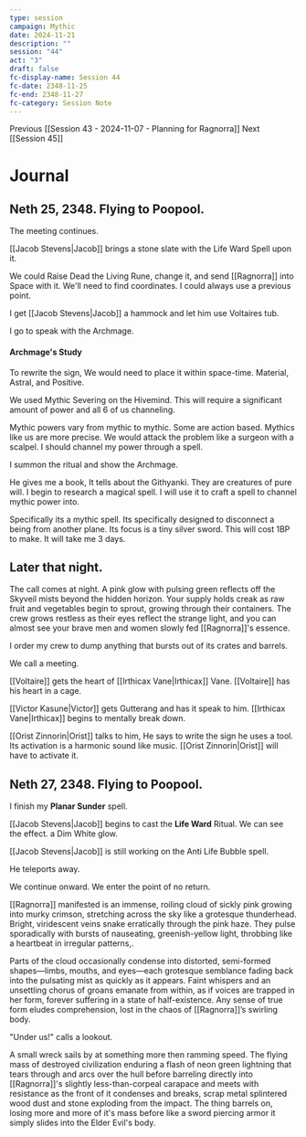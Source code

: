 ```yaml
---
type: session
campaign: Mythic
date: 2024-11-21
description: ""
session: "44"
act: "3"
draft: false
fc-display-name: Session 44
fc-date: 2348-11-25
fc-end: 2348-11-27
fc-category: Session Note
---
```

Previous [[Session 43 - 2024-11-07 - Planning for Ragnorra]]
Next [[Session 45]]

# Journal
## Neth 25, 2348. Flying to Poopool.

The meeting continues.

[[Jacob Stevens|Jacob]] brings a stone slate with the Life Ward Spell upon it.

We could Raise Dead the Living Rune, change it, and send [[Ragnorra]] into Space with it. We'll need to find coordinates. I could always use a previous point.

I get [[Jacob Stevens|Jacob]] a hammock and let him use Voltaires tub.

I go to speak with the Archmage.

#### Archmage's Study

To rewrite the sign, We would need to place it within space-time. Material, Astral, and Positive.

We used Mythic Severing on the Hivemind. This will require a significant amount of power and all 6 of us channeling. 

Mythic powers vary from mythic to mythic. Some are action based. Mythics like us are more precise. We would attack the problem like a surgeon with a scalpel. I should channel my power through a spell. 

I summon the ritual and show the Archmage.

He gives me a book, It tells about the Githyanki. They are creatures of pure will. I begin to research a magical spell. I will use it to craft a spell to channel mythic power into. 

Specifically its a mythic spell. Its specifically designed to disconnect a being from another plane. Its focus is a tiny silver sword. This will cost 1BP to make. It will take me 3 days.

## Later that night.
The call comes at night. A pink glow with pulsing green reflects off the Skyveil mists beyond the hidden horizon. Your supply holds creak as raw fruit and vegetables begin to sprout, growing through their containers. The crew grows restless as their eyes reflect the strange light, and you can almost see your brave men and women slowly fed [[Ragnorra]]'s essence.

I order my crew to dump anything that bursts out of its crates and barrels.

We call a meeting.

[[Voltaire]] gets the heart of [[Irthicax Vane|Irthicax]] Vane. [[Voltaire]] has his heart in a cage.

[[Victor Kasune|Victor]] gets Gutterang and has it speak to him. [[Irthicax Vane|Irthicax]] begins to mentally break down.

[[Orist Zinnorin|Orist]] talks to him, He says to write the sign he uses a tool. Its activation is a harmonic sound like music. [[Orist Zinnorin|Orist]] will have to activate it.

## Neth 27, 2348. Flying to Poopool.

I finish my **Planar Sunder** spell.

[[Jacob Stevens|Jacob]] begins to cast the **Life Ward** Ritual. We can see the effect. a Dim White glow.

[[Jacob Stevens|Jacob]] is still working on the Anti Life Bubble spell.

He teleports away.

We continue onward. We enter the point of no return.

[[Ragnorra]] manifested is an immense, roiling cloud of sickly pink growing into murky crimson, stretching across the sky like a grotesque thunderhead. Bright, viridescent veins snake erratically through the pink haze. They pulse sporadically with bursts of nauseating, greenish-yellow light, throbbing like a heartbeat in irregular patterns,.

Parts of the cloud occasionally condense into distorted, semi-formed shapes—limbs, mouths, and eyes—each grotesque semblance fading back into the pulsating mist as quickly as it appears. Faint whispers and an unsettling chorus of groans emanate from within, as if voices are trapped in her form, forever suffering in a state of half-existence. Any sense of true form eludes comprehension, lost in the chaos of [[Ragnorra]]’s swirling body.

"Under us!" calls a lookout.

A small wreck sails by at something more then ramming speed. The flying mass of destroyed civilization enduring a flash of neon green lightning that tears through and arcs over the hull before barreling directly into [[Ragnorra]]'s slightly less-than-corpeal carapace and meets with resistance as the front of it condenses and breaks, scrap metal splintered wood dust and stone exploding from the impact. The thing barrels on, losing more and more of it's mass before like a sword piercing armor it simply slides into the Elder Evil's body.